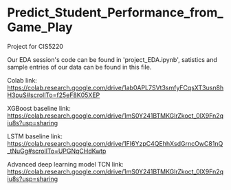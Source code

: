 # Predict_Student_Performance_from_Game_Play

Project for CIS5220

Our EDA session's code can be found in 'project_EDA.ipynb', satistics and sample entries of our data can be found in this file. 

Colab link: https://colab.research.google.com/drive/1ab0APL7SVt3smfyFCqsXT3usn8hH3puS#scrollTo=f25eF8K05XEP

XGBoost baseline link: https://colab.research.google.com/drive/1mS0Y241BTMKGlrZkoct_0lX9Fn2qiu8s?usp=sharing

LSTM baseline link: https://colab.research.google.com/drive/1FI6YzpC4QEhhXsdGrncOwC81nQ_tNuGg#scrollTo=UPGNqCHdKwtp

Advanced deep learning model TCN link: https://colab.research.google.com/drive/1mS0Y241BTMKGlrZkoct_0lX9Fn2qiu8s?usp=sharing
